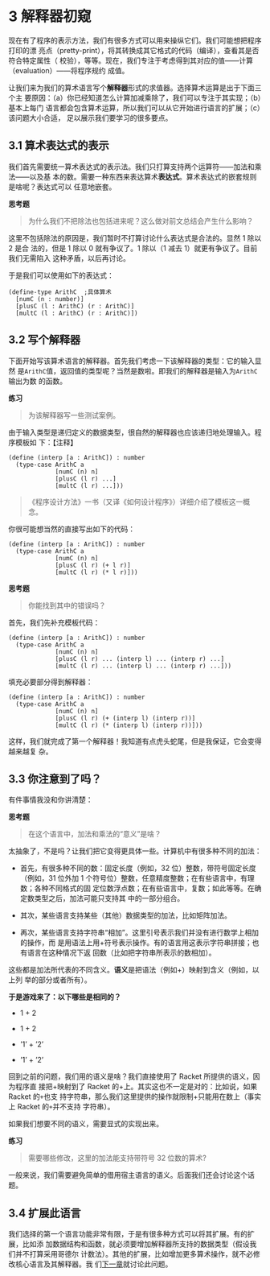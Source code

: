 # 3 解释器初窥

现在有了程序的表示方法，我们有很多方式可以用来操纵它们。我们可能想把程序打印的漂
亮点（pretty-print），将其转换成其它格式的代码（编译），查看其是否符合特定属性（
校验），等等。现在，我们专注于考虑得到其对应的值——计算（evaluation）——将程序规约
成值。

让我们来为我们的算术语言写个**解释器**形式的求值器。选择算术运算是出于下面三个主
要原因：（a）你已经知道怎么计算加减乘除了，我们可以专注于其实现；（b）基本上每门
语言都会包含算术运算，所以我们可以从它开始进行语言的扩展；（c）该问题大小合适，
足以展示我们要学习的很多要点。

## 3.1 算术表达式的表示

我们首先需要统一算术表达式的表示法。我们只打算支持两个运算符——加法和乘法——以及基
本的数。需要一种东西来表达算术**表达式**。算术表达式的嵌套规则是啥呢？表达式可以
任意地嵌套。

**思考题**

> 为什么我们不把除法也包括进来呢？这么做对前文总结会产生什么影响？

这里不包括除法的原因是，我们暂时不打算讨论什么表达式是合法的。显然 1 除以 2 是合
法的，但是 1 除以 0 就有争议了。1 除以（1 减去 1）就更有争议了。目前我们无需陷入
这种矛盾，以后再讨论。

于是我们可以使用如下的表达式：

```racket
(define-type ArithC  ;具体算术
  [numC (n : number)]
  [plusC (l : ArithC) (r : ArithC)]
  [multC (l : ArithC) (r : ArithC)])
```

## 3.2 写个解释器

下面开始写该算术语言的解释器。首先我们考虑一下该解释器的类型：它的输入显然
是`ArithC`值，返回值的类型呢？当然是数啦。即我们的解释器是输入为`ArithC`输出为数
的函数。

**练习**

> 为该解释器写一些测试案例。

由于输入类型是递归定义的数据类型，很自然的解释器也应该递归地处理输入。程序模板如
下：【注释】

```racket
(define (interp [a : ArithC]) : number
  (type-case ArithC a
             [numC (n) n]
             [plusC (l r) ...]
             [multC (l r) ...]))
```

> 《程序设计方法》一书（又译《如何设计程序》）详细介绍了模板这一概念。

你很可能想当然的直接写出如下的代码：

```racket
(define (interp [a : ArithC]) : number
  (type-case ArithC a
             [numC (n) n]
             [plusC (l r) (+ l r)]
             [multC (l r) (* l r)]))
```

**思考题**

> 你能找到其中的错误吗？

首先，我们先补充模板代码：

```racket
(define (interp [a : ArithC]) : number
  (type-case ArithC a
             [numC (n) n]
             [plusC (l r) ... (interp l) ... (interp r) ...]
             [multC (l r) ... (interp l) ... (interp r) ...]))
```

填充必要部分得到解释器：

```racket
(define (interp [a : ArithC]) : number
  (type-case ArithC a
             [numC (n) n]
             [plusC (l r) (+ (interp l) (interp r))]
             [multC (l r) (* (interp l) (interp r))]))
```

这样，我们就完成了第一个解释器！我知道有点虎头蛇尾，但是我保证，它会变得越来越复
杂。

## 3.3 你注意到了吗？

有件事情我没和你讲清楚：

**思考题**

> 在这个语言中，加法和乘法的“意义”是啥？

太抽象了，不是吗？让我们把它变得更具体一些。计算机中有很多种不同的加法：

- 首先，有很多种不同的数：固定长度（例如，32 位）整数，带符号固定长度（例如，31
  位外加 1 个符号位）整数，任意精度整数；在有些语言中，有理数；各种不同格式的固
  定位数浮点数；在有些语言中，复数；如此等等。在确定数类型之后，加法可能只支持其
  中的一部分组合。

- 其次，某些语言支持某些（其他）数据类型的加法，比如矩阵加法。

- 再次，某些语言支持字符串“相加”。这里引号表示我们并没有进行数学上相加的操作，而
  是用语法上用+符号表示操作。有的语言用这表示字符串拼接；也有语言在这种情况下返
  回数（比如把字符串所表示的数相加）。

这些都是加法所代表的不同含义。**语义**是把语法（例如+）映射到含义（例如，以上列
举的部分或者所有）。

**于是游戏来了：以下哪些是相同的？**

- 1 + 2

- 1 + 2

- ’1’ + ’2’

- ’1’ + ’2’

回到之前的问题，我们用的语义是啥？我们直接使用了 Racket 所提供的语义，因为程序直
接把+映射到了 Racket 的+上。其实这也不一定是对的：比如说，如果 Racket 的`+`也支
持字符串，那么我们这里提供的操作就限制+只能用在数上（事实上 Racket 的`+`并不支持
字符串）。

如果我们想要不同的语义，需要显式的实现出来。

**练习**

> 需要哪些修改，这里的加法能支持带符号 32 位数的算术?

一般来说，我们需要避免简单的借用宿主语言的语义。后面我们还会讨论这个话题。

## 3.4 扩展此语言

我们选择的第一个语言功能非常有限，于是有很多种方式可以将其扩展。有的扩展，比如添
加数据结构和函数，就必须要增加解释器所支持的数据类型（假设我们并不打算采用哥德尔
计数法）。其他的扩展，比如增加更多算术操作，就不必修改核心语言及其解释器。我
们[下一章](./chap04.md)就讨论此问题。
